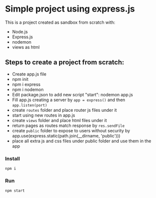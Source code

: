 # Simple project using express.js

This is a project created as sandbox from scratch with:
- Node.js
- Express.js
- nodemon
- views as html

## Steps to create a project from scratch:

- Create app.js file
- npm init
- npm i express
- npm i nodemon
- Edit package.json to add new script "start": nodemon app.js
- Fill app.js creating a server by `app = express()` and then `app.listen(port)`
- create `routes` folder and place router js files under it
- start using new routes in app.js
- create `views` folder and place html files under it
- return pages as routes match response by `res.sendFile`
- create `public` folder to expose to users without security by app.use(express.static(path.join(__dirname, 'public')))
- place all extra js and css files under public folder and use them in the app

### Install
```
npm i
```

### Run
```
npm start
```